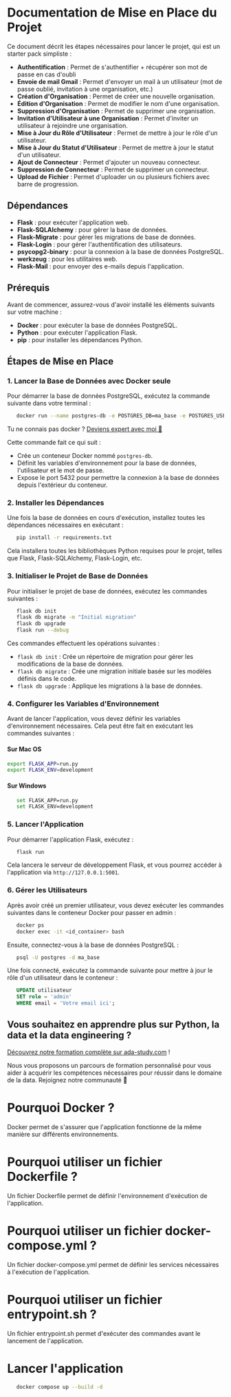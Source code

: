 # Documentation de Mise en Place du Projet

Ce document décrit les étapes nécessaires pour lancer le projet, qui est un starter pack simpliste :

- **Authentification** : Permet de s'authentifier + récupérer son mot de passe en cas d'oubli
- **Envoie de mail Gmail** : Permet d'envoyer un mail à un utilisateur (mot de passe oublié, invitation à une organisation, etc.)
- **Création d'Organisation** : Permet de créer une nouvelle organisation.
- **Édition d'Organisation** : Permet de modifier le nom d'une organisation.
- **Suppression d'Organisation** : Permet de supprimer une organisation.
- **Invitation d'Utilisateur à une Organisation** : Permet d'inviter un utilisateur à rejoindre une organisation.
- **Mise à Jour du Rôle d'Utilisateur** : Permet de mettre à jour le rôle d'un utilisateur.
- **Mise à Jour du Statut d'Utilisateur** : Permet de mettre à jour le statut d'un utilisateur.
- **Ajout de Connecteur** : Permet d'ajouter un nouveau connecteur.
- **Suppression de Connecteur** : Permet de supprimer un connecteur.
- **Upload de Fichier** : Permet d'uploader un ou plusieurs fichiers avec barre de progression.

## Dépendances

- **Flask** : pour exécuter l'application web.
- **Flask-SQLAlchemy** : pour gérer la base de données.
- **Flask-Migrate** : pour gérer les migrations de base de données.
- **Flask-Login** : pour gérer l'authentification des utilisateurs.
- **psycopg2-binary** : pour la connexion à la base de données PostgreSQL.
- **werkzeug** : pour les utilitaires web.
- **Flask-Mail** : pour envoyer des e-mails depuis l'application.

## Prérequis

Avant de commencer, assurez-vous d'avoir installé les éléments suivants sur votre machine :

- **Docker** : pour exécuter la base de données PostgreSQL.
- **Python** : pour exécuter l'application Flask.
- **pip** : pour installer les dépendances Python.

## Étapes de Mise en Place

### 1. Lancer la Base de Données avec Docker seule

Pour démarrer la base de données PostgreSQL, exécutez la commande suivante dans votre terminal :

```bash
   docker run --name postgres-db -e POSTGRES_DB=ma_base -e POSTGRES_USER=postgres -e POSTGRES_PASSWORD=postgres -d -p 5432:5432 postgres
```

Tu ne connais pas docker ? [Deviens expert avec moi 🚀](https://ada-study.com)

Cette commande fait ce qui suit :

- Crée un conteneur Docker nommé `postgres-db`.
- Définit les variables d'environnement pour la base de données, l'utilisateur et le mot de passe.
- Expose le port 5432 pour permettre la connexion à la base de données depuis l'extérieur du conteneur.

### 2. Installer les Dépendances

Une fois la base de données en cours d'exécution, installez toutes les dépendances nécessaires en exécutant :

```bash
   pip install -r requirements.txt
```

Cela installera toutes les bibliothèques Python requises pour le projet, telles que Flask, Flask-SQLAlchemy, Flask-Login, etc.

### 3. Initialiser le Projet de Base de Données

Pour initialiser le projet de base de données, exécutez les commandes suivantes :

```bash
   flask db init
   flask db migrate -m "Initial migration"
   flask db upgrade
   flask run --debug
```

Ces commandes effectuent les opérations suivantes :

- `flask db init` : Crée un répertoire de migration pour gérer les modifications de la base de données.
- `flask db migrate` : Crée une migration initiale basée sur les modèles définis dans le code.
- `flask db upgrade` : Applique les migrations à la base de données.

### 4. Configurer les Variables d'Environnement

Avant de lancer l'application, vous devez définir les variables d'environnement nécessaires. Cela peut être fait en exécutant les commandes suivantes :

#### Sur Mac OS

```bash
export FLASK_APP=run.py
export FLASK_ENV=development
```

#### Sur Windows

```bash
   set FLASK_APP=run.py
   set FLASK_ENV=development
```

### 5. Lancer l'Application

Pour démarrer l'application Flask, exécutez :

```bash
   flask run
```

Cela lancera le serveur de développement Flask, et vous pourrez accéder à l'application via `http://127.0.0.1:5001`.

### 6. Gérer les Utilisateurs

Après avoir créé un premier utilisateur, vous devez exécuter les commandes suivantes dans le conteneur Docker pour passer en admin :

```bash
   docker ps
   docker exec -it <id_container> bash
```

Ensuite, connectez-vous à la base de données PostgreSQL :

```bash
   psql -U postgres -d ma_base
```

Une fois connecté, exécutez la commande suivante pour mettre à jour le rôle d'un utilisateur dans le conteneur :

```sql
   UPDATE utilisateur
   SET role = 'admin'
   WHERE email = 'Votre email ici';
```

## Vous souhaitez en apprendre plus sur Python, la data et la data engineering ?

[Découvrez notre formation complète sur ada-study.com](https://ada-study.com) !

Nous vous proposons un parcours de formation personnalisé pour vous aider à acquérir les compétences nécessaires pour réussir dans le domaine de la data. Rejoignez notre communauté 🚀

# Pourquoi Docker ?

Docker permet de s'assurer que l'application fonctionne de la même manière sur différents environnements.

# Pourquoi utiliser un fichier Dockerfile ?

Un fichier Dockerfile permet de définir l'environnement d'exécution de l'application.

# Pourquoi utiliser un fichier docker-compose.yml ?

Un fichier docker-compose.yml permet de définir les services nécessaires à l'exécution de l'application.

# Pourquoi utiliser un fichier entrypoint.sh ?

Un fichier entrypoint.sh permet d'exécuter des commandes avant le lancement de l'application.

# Lancer l'application

```bash
   docker compose up --build -d
```

